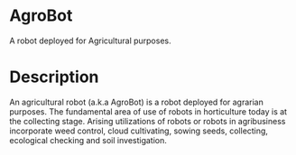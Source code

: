 # AgroBot
A robot deployed for Agricultural purposes.
# Description
An agricultural robot (a.k.a AgroBot) is a robot deployed for agrarian purposes. The fundamental area of use of robots in horticulture today is at the collecting stage. Arising utilizations of robots or robots in agribusiness incorporate weed control, cloud cultivating, sowing seeds, collecting, ecological checking and soil investigation.
